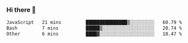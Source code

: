 ### Hi there 👋

<!--
**gustavkrist/gustavkrist** is a ✨ _special_ ✨ repository because its `README.md` (this file) appears on your GitHub profile.

Here are some ideas to get you started:

- 🔭 I’m currently working on ...
- 🌱 I’m currently learning ...
- 👯 I’m looking to collaborate on ...
- 🤔 I’m looking for help with ...
- 💬 Ask me about ...
- 📫 How to reach me: ...
- 😄 Pronouns: ...
- ⚡ Fun fact: ...
-->

<!--START_SECTION:waka-->

```txt
JavaScript   21 mins         ███████████████▒░░░░░░░░░   60.79 %
Bash         7 mins          █████▒░░░░░░░░░░░░░░░░░░░   20.74 %
Other        6 mins          ████▓░░░░░░░░░░░░░░░░░░░░   18.47 %
```

<!--END_SECTION:waka-->
